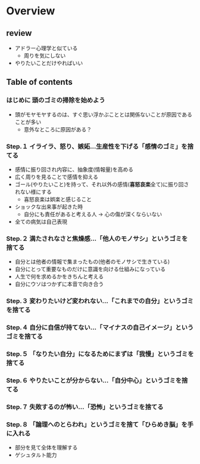 # Overview
## review
- アドラー心理学と似ている
    - 周りを気にしない
- やりたいことだけやればいい

## Table of contents
### はじめに 頭のゴミの掃除を始めよう
- 頭がモヤモヤするのは、すぐ思い浮かぶこととは関係ないことが原因であることが多い
    - 意外なところに原因がある？

### Step.１ イライラ、怒り、嫉妬…生産性を下げる「感情のゴミ」を捨てる
- 感情に振り回され内容に、抽象度(情報量)を高める
- 広く周りを見ることで感情を抑える
- ゴール(やりたいこと)を持って、それ以外の感情(**喜怒哀楽**全て)に振り回されない様にする
    - 喜怒哀楽は娯楽と感じること
- ショックな出来事が起きた時
    - 自分にも責任があると考える人 -> 心の傷が深くならいない
- 全ての病気は自己表現

### Step.２ 満たされなさと焦燥感…「他人のモノサシ」というゴミを捨てる
- 自分とは他者の情報で集まったもの(他者のモノサシで生きている)
- 自分にとって重要なものだけに意識を向ける仕組みになっている
- 人生で何を求めるかをきちんと考える
- 自分にウソはつかずに本音で向き合う

### Step.３ 変わりたいけど変われない…「これまでの自分」というゴミを捨てる
### Step.４ 自分に自信が持てない…「マイナスの自己イメージ」というゴミを捨てる
### Step.５ 「なりたい自分」になるためにまずは「我慢」というゴミを捨てる
### Step.６ やりたいことが分からない…「自分中心」というゴミを捨てる
### Step.７ 失敗するのが怖い…「恐怖」というゴミを捨てる
### Step.８ 「論理へのとらわれ」というゴミを捨て「ひらめき脳」を手に入れる
- 部分を見て全体を理解する
- ゲシュタルト能力
